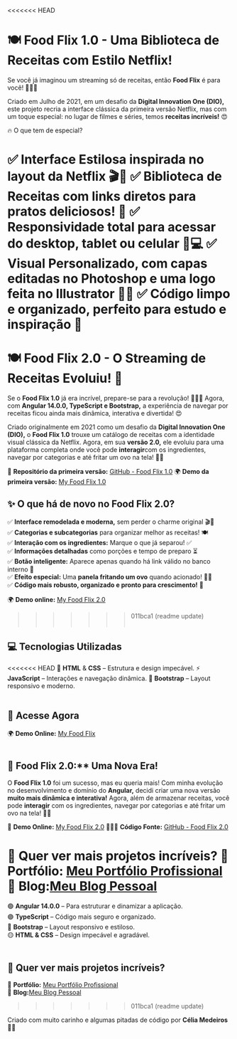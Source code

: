 <<<<<<< HEAD
# 🍽️ Food Flix 1.0 - Uma Biblioteca de Receitas com Estilo Netflix!

Se você já imaginou um streaming só de receitas, então **Food Flix** é para você! 🍕🍰🍜

Criado em Julho de 2021, em um desafio da **Digital Innovation One (DIO),** este projeto recria a interface clássica da primeira versão Netflix, mas com um toque especial: no lugar de filmes e séries, temos **receitas incríveis!** 😍

🔥 O que tem de especial?

✅ **Interface Estilosa** inspirada no layout da Netflix 🎬🍲
✅ **Biblioteca de Receitas** com links diretos para pratos deliciosos! 🤤
✅ **Responsividade total** para acessar do desktop, tablet ou celular 📱💻
✅ **Visual Personalizado,** com capas editadas no Photoshop e uma logo feita no Illustrator 🎨✨
✅ **Código limpo e organizado,** perfeito para estudo e inspiração 🚀
=======
# 🍽️ Food Flix 2.0 - O Streaming de Receitas Evoluiu! 🚀

Se o **Food Flix 1.0** já era incrível, prepare-se para a revolução! 🍕🍰🍜 Agora, com **Angular 14.0.0, TypeScript e Bootstrap,** a experiência de navegar por receitas ficou ainda mais dinâmica, interativa e divertida! 😍

Criado originalmente em 2021 como um desafio da **Digital Innovation One (DIO),** o **Food Flix 1.0** trouxe um catálogo de receitas com a identidade visual clássica da Netflix. Agora, em sua **versão 2.0,** ele evoluiu para uma plataforma completa onde você pode **interagir**com os ingredientes, navegar por categorias e até fritar um ovo na tela! 🍳🔥

🔗 **Repositório da primeira versão:** [GitHub - Food Flix 1.0](https://github.com/tiexperient/netfood_dio/)
🌍 **Demo da primeira versão:** [My Food Flix 1.0](https://my-food-flix.netlify.app/)

##  ✨ O que há de novo no Food Flix 2.0?

✅ **Interface remodelada e moderna,** sem perder o charme original 🎬🍲<br>
✅ **Categorias e subcategorias** para organizar melhor as receitas! 🍽️<br>
✅ **Interação com os ingredientes:** Marque o que já separou! ✅<br>
✅ **Informações detalhadas** como porções e tempo de preparo ⏳<br>
✅ **Botão inteligente:** Aparece apenas quando há link válido no banco interno 🔗<br>
✅ **Efeito especial:** Uma **panela fritando um ovo** quando acionado! 🍳🔥<br>
✅ **Código mais robusto, organizado e pronto para crescimento!** 🚀
<br>

🌍 **Demo online:** [My Food Flix 2.0](https://tiexperient-my-food-flix.netlify.app/)
>>>>>>> 011bca1 (readme update)
<br><br>

## 💻 Tecnologias Utilizadas

<<<<<<< HEAD
🚀 **HTML** & **CSS** – Estrutura e design impecável.
⚡ **JavaScript** – Interações e navegação dinâmica.
🎨 **Bootstrap** – Layout responsivo e moderno.
<br><br>

## 🔗 Acesse Agora

🌍 **Demo Online:** [My Food Flix](https://my-food-flix.netlify.app/)
<br><br>

## 🎉 Food Flix 2.0:** Uma Nova Era!

O **Food Flix 1.0** foi um sucesso, mas eu queria mais! Com minha evolução no desenvolvimento e domínio do **Angular,** decidi criar uma nova versão **muito mais dinâmica e interativa!** Agora, além de armazenar receitas, você pode **interagir** com os ingredientes, navegar por categorias e até fritar um ovo na tela! 🍳🔥

🔗 **Demo Online:** [My Food Flix 2.0](https://tiexperient-my-food-flix.netlify.app/)
👩🏼‍💻 **Código Fonte:** [GitHub - Food Flix 2.0](https://github.com/tiexperient/angular-food-flix)

📢 **Quer ver mais projetos incríveis?**
🔗 **Portfólio:** [Meu Portfólio Profissional](https://ti-experient.netlify.app/)<br>
📝 **Blog:**[Meu Blog Pessoal](https://tiexperient-blog.netlify.app/) 
=======
🟢 **Angular 14.0.0** – Para estruturar e dinamizar a aplicação.<br>
🟣 **TypeScript** – Código mais seguro e organizado.<br>
🔵 **Bootstrap** – Layout responsivo e estiloso.<br>
🟡 **HTML & CSS** – Design impecável e agradável.
<br><br>

## 📢 Quer ver mais projetos incríveis?

🔗 **Portfólio:** [Meu Portfólio Profissional](https://ti-experient.netlify.app/)<br>
📝 **Blog:**[Meu Blog Pessoal](https://tiexperient-blog.netlify.app/)
<br> 
>>>>>>> 011bca1 (readme update)

Criado com muito carinho e algumas pitadas de código por **Célia Medeiros** 💛🚀